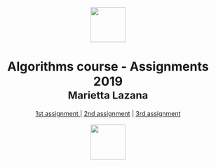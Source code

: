 <div align="center">
<img src="https://www.aueb.gr/press/logos/4_AUEB-BW.jpg" height="80px">
<h1>Algorithms course - Assignments 2019<br/><sub>Marietta Lazana</sub></h1>
<a href="https://github.com/dmst-algorithms-course/mlazana-algo-assignments/tree/master/assignment-2019-1">1st assignment </a>  | 
<a href="https://github.com/dmst-algorithms-course/mlazana-algo-assignments/tree/master/assignment-2019-2"> 2nd assignment</a>  |
<a href="https://github.com/dmst-algorithms-course/mlazana-algo-assignments/tree/master/assignment-2019-3"> 3rd assignment</a>
<br><br>
<img src="https://cdn-images-1.medium.com/max/1600/1*tuF9jDzCEvgsM2tfaNAjkg.gif" height="80px">
</div>

